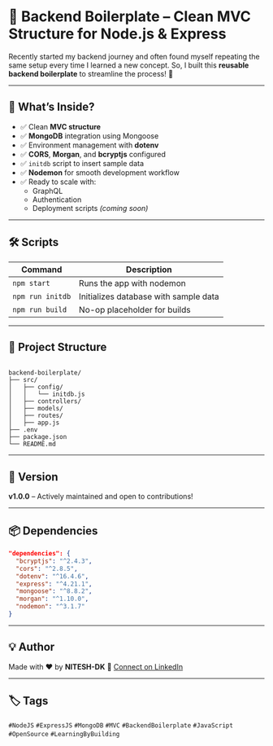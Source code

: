 # 🚀 Backend Boilerplate – Clean MVC Structure for Node.js & Express

Recently started my backend journey and often found myself repeating the same setup every time I learned a new concept. So, I built this **reusable backend boilerplate** to streamline the process! 🧩

---

## 🔧 What’s Inside?

- ✅ Clean **MVC structure**
- ✅ **MongoDB** integration using Mongoose
- ✅ Environment management with **dotenv**
- ✅ **CORS**, **Morgan**, and **bcryptjs** configured
- ✅ `initdb` script to insert sample data
- ✅ **Nodemon** for smooth development workflow
- ✅ Ready to scale with:
  - GraphQL
  - Authentication
  - Deployment scripts *(coming soon)*

---

## 🛠️ Scripts

| Command         | Description                          |
|----------------|--------------------------------------|
| `npm start`     | Runs the app with nodemon            |
| `npm run initdb`| Initializes database with sample data|
| `npm run build` | No-op placeholder for builds         |

---

## 📁 Project Structure

```

backend-boilerplate/
├── src/
│   ├── config/
│   │   └── initdb.js
│   ├── controllers/
│   ├── models/
│   ├── routes/
│   ├── app.js
├── .env
├── package.json
└── README.md

````

---

## 🌱 Version

**v1.0.0** – Actively maintained and open to contributions!

---

## 📦 Dependencies

```json
"dependencies": {
  "bcryptjs": "^2.4.3",
  "cors": "^2.8.5",
  "dotenv": "^16.4.6",
  "express": "^4.21.1",
  "mongoose": "^8.8.2",
  "morgan": "^1.10.0",
  "nodemon": "^3.1.7"
}
````

---

## 💡 Author

Made with ❤️ by **NITESH-DK**
🔗 [Connect on LinkedIn](https://www.linkedin.com/in/nitesh-dk)

---

## 🏷️ Tags

`#NodeJS` `#ExpressJS` `#MongoDB` `#MVC` `#BackendBoilerplate` `#JavaScript` `#OpenSource` `#LearningByBuilding`

```


```
